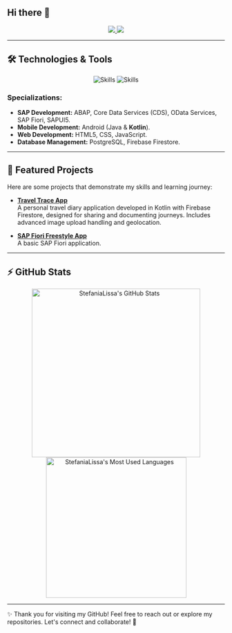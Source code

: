 ## Hi there 👋

<!--
**StefaniaLissa/StefaniaLissa** is a ✨ _special_ ✨ repository because its `README.md` (this file) appears on your GitHub profile.

Here are some ideas to get you started:

- 🔭 I’m currently working on ...
- 🌱 I’m currently learning ...
- 👯 I’m looking to collaborate on ...
- 🤔 I’m looking for help with ...
- 💬 Ask me about ...
- 📫 How to reach me: ...
- 😄 Pronouns: ...
- ⚡ Fun fact: ...
-->

<div align="center">
  <a href="mailto:stefanialissa7@gmail.com">
    <img src="https://img.shields.io/badge/Gmail-333333?style=for-the-badge&logo=gmail&logoColor=red" />
  </a>
  <a href="https://www.linkedin.com/in/stefania-lissa/" target="_blank">
    <img src="https://img.shields.io/badge/LinkedIn-0077B5?style=for-the-badge&logo=linkedin&logoColor=white" />
  </a>
</div>

---

## 🛠️ Technologies & Tools

<p align="center">
  <img src="https://skillicons.dev/icons?i=java,kotlin,html,css,js,git,firebase,figma" alt="Skills" />
  <img src="https://skillicons.dev/icons?i=nodejs,mongodb,postgres,postman" alt="Skills" />
</p>

### Specializations:
- **SAP Development:** ABAP, Core Data Services (CDS), OData Services, SAP Fiori, SAPUI5.
- **Mobile Development:** Android (Java & **Kotlin**).
- **Web Development:** HTML5, CSS, JavaScript.
- **Database Management:** PostgreSQL, Firebase Firestore.

---

## 🌟 Featured Projects

Here are some projects that demonstrate my skills and learning journey:

- **[Travel Trace App](https://github.com/StefaniaLissa/TravelTrace)**  
  A personal travel diary application developed in Kotlin with Firebase Firestore, designed for sharing and documenting journeys. Includes advanced image upload handling and geolocation.

- **[SAP Fiori Freestyle App](https://github.com/StefaniaLissa/Initial-Fiori-App)**  
  A basic SAP Fiori application.

<!--
- **[Learning Projects](https://github.com/StefaniaLissa/LearningProjects)**  
  A collection of repositories showcasing my progress in SAP, Android, and web technologies.
-->

---

## ⚡️ GitHub Stats

<div align="center">
  <img width="390" src="https://github-readme-stats.vercel.app/api?username=stefanialissa&theme=transparent&count_private=true&show_icons=true&rank_icon=github&locale=en" alt="StefaniaLissa's GitHub Stats" />
  <img width="325" src="https://github-readme-stats.vercel.app/api/top-langs?username=stefanialissa&theme=transparent&layout=donut&hide=css&langs_count=8&border_radius=10&show_icons=true&locale=en" alt="StefaniaLissa's Most Used Languages" />
</div>

---

✨ Thank you for visiting my GitHub! Feel free to reach out or explore my repositories. Let's connect and collaborate! 🚀
